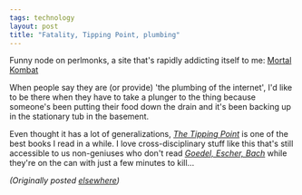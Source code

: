```yaml
---
tags: technology
layout: post
title: "Fatality, Tipping Point, plumbing"
---
```




<p>Funny node on perlmonks, a site that's rapidly addicting
itself to me:
<a
href="http://www.perlmonks.org/index.pl?node_id=33824">Mortal
Kombat</a>

<p>When people say they are (or provide) 'the plumbing of
the internet', I'd like to be there when they have to take a
plunger to the thing because someone's been putting their
food down the drain and it's been backing up in the
stationary tub in the basement. 

<p>Even thought it has a lot of generalizations, <a
href="http://www1.fatbrain.com/asp/bookinfo/bookinfo.asp?theisbn=0316316962"><i>The
Tipping Point</i></a> is one of the best books I read in a
while. I love cross-disciplinary stuff like this that's
still accessible to us non-geniuses who don't read <a
href="http://www1.fatbrain.com/asp/bookinfo/bookinfo.asp?theisbn=0465026567"><i>Goedel,
Escher, Bach</i></a> while they're on the can with just a
few minutes to kill...

<p><em>(Originally posted <a href="http://www.advogato.org/person/cwinters/diary.html?start=27">elsewhere</a>)</em></p>


